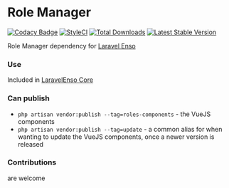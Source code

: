 # Role Manager
[![Codacy Badge](https://api.codacy.com/project/badge/Grade/bd4373f8222b4bcb81c08148404909c9)](https://www.codacy.com/app/laravel-enso/RoleManager?utm_source=github.com&utm_medium=referral&utm_content=laravel-enso/RoleManager&utm_campaign=badger)
[![StyleCI](https://styleci.io/repos/94814370/shield?branch=master)](https://styleci.io/repos/94814370)
[![Total Downloads](https://poser.pugx.org/laravel-enso/rolemanager/downloads)](https://packagist.org/packages/laravel-enso/rolemanager)
[![Latest Stable Version](https://poser.pugx.org/laravel-enso/rolemanager/version)](https://packagist.org/packages/laravel-enso/rolemanager)

Role Manager dependency for [Laravel Enso](https://github.com/laravel-enso/Enso)

### Use

Included in [LaravelEnso Core](https://github.com/laravel-enso/Core)

### Can publish

- `php artisan vendor:publish --tag=roles-components` - the VueJS components
- `php artisan vendor:publish --tag=update` - a common alias for when wanting to update the VueJS components, 
once a newer version is released

### Contributions

are welcome